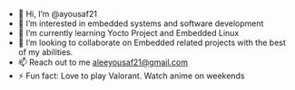 - 👋 Hi, I’m @ayousaf21
- 👀 I’m interested in embedded systems and software development
- 🌱 I’m currently learning Yocto Project and Embedded Linux 
- 💞️ I’m looking to collaborate on Embedded related projects with the best of my abilities.
- 📫 Reach out to me aleeyousaf21@gmail.com
- ⚡ Fun fact: Love to play Valorant. Watch anime on weekends

<!---
ayousaf21/ayousaf21 is a ✨ special ✨ repository because its `README.md` (this file) appears on your GitHub profile.
You can click the Preview link to take a look at your changes.
--->
